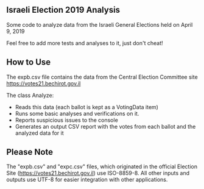 ## Israeli Election 2019  Analysis
Some code to analyze data from the Israeli General Elections held on April 9, 2019

Feel free to add more tests and analyses to it, just don't cheat!

## How to Use
The expb.csv file contains the data from the Central Election Committee site https://votes21.bechirot.gov.il

The class Analyze:
* Reads this data (each ballot is kept as a VotingData item)
* Runs some basic analyses and verifications on it.
* Reports suspicious issues to the console
* Generates an output CSV report with the votes from each ballot and the analyzed data for it

## Please Note
The "expb.csv" and "expc.csv" files, which originated in the official Election Site (https://votes21.bechirot.gov.il) use ISO-8859-8. All other inputs and outputs use UTF-8 for easier integration with other applications.

